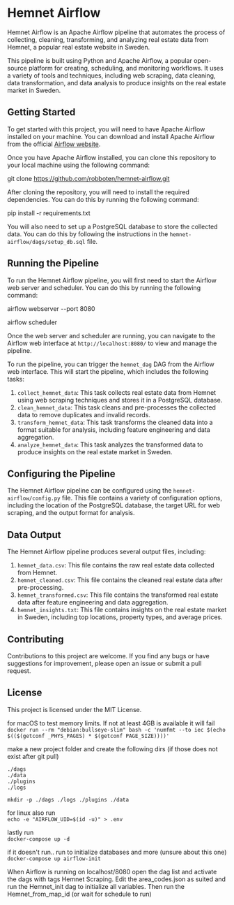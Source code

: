 # Hemnet Airflow

Hemnet Airflow is an Apache Airflow pipeline that automates the process of collecting, cleaning, transforming, and analyzing real estate data from Hemnet, a popular real estate website in Sweden.

This pipeline is built using Python and Apache Airflow, a popular open-source platform for creating, scheduling, and monitoring workflows. It uses a variety of tools and techniques, including web scraping, data cleaning, data transformation, and data analysis to produce insights on the real estate market in Sweden.

## Getting Started

To get started with this project, you will need to have Apache Airflow installed on your machine. You can download and install Apache Airflow from the official [Airflow website](https://airflow.apache.org/docs/apache-airflow/stable/start.html).

Once you have Apache Airflow installed, you can clone this repository to your local machine using the following command:

git clone https://github.com/robboten/hemnet-airflow.git


After cloning the repository, you will need to install the required dependencies. You can do this by running the following command:


pip install -r requirements.txt



You will also need to set up a PostgreSQL database to store the collected data. You can do this by following the instructions in the `hemnet-airflow/dags/setup_db.sql` file.

## Running the Pipeline

To run the Hemnet Airflow pipeline, you will first need to start the Airflow web server and scheduler. You can do this by running the following command:

airflow webserver --port 8080

airflow scheduler


Once the web server and scheduler are running, you can navigate to the Airflow web interface at `http://localhost:8080/` to view and manage the pipeline.

To run the pipeline, you can trigger the `hemnet_dag` DAG from the Airflow web interface. This will start the pipeline, which includes the following tasks:

1. `collect_hemnet_data`: This task collects real estate data from Hemnet using web scraping techniques and stores it in a PostgreSQL database.
2. `clean_hemnet_data`: This task cleans and pre-processes the collected data to remove duplicates and invalid records.
3. `transform_hemnet_data`: This task transforms the cleaned data into a format suitable for analysis, including feature engineering and data aggregation.
4. `analyze_hemnet_data`: This task analyzes the transformed data to produce insights on the real estate market in Sweden.

## Configuring the Pipeline

The Hemnet Airflow pipeline can be configured using the `hemnet-airflow/config.py` file. This file contains a variety of configuration options, including the location of the PostgreSQL database, the target URL for web scraping, and the output format for analysis.

## Data Output

The Hemnet Airflow pipeline produces several output files, including:

1. `hemnet_data.csv`: This file contains the raw real estate data collected from Hemnet.
2. `hemnet_cleaned.csv`: This file contains the cleaned real estate data after pre-processing.
3. `hemnet_transformed.csv`: This file contains the transformed real estate data after feature engineering and data aggregation.
4. `hemnet_insights.txt`: This file contains insights on the real estate market in Sweden, including top locations, property types, and average prices.

## Contributing

Contributions to this project are welcome. If you find any bugs or have suggestions for improvement, please open an issue or submit a pull request.

## License

This project is licensed under the MIT License. 
































for macOS to test memory limits. If not at least 4GB is available it will fail  
`docker run --rm "debian:bullseye-slim" bash -c 'numfmt --to iec $(echo $(($(getconf _PHYS_PAGES) * $(getconf PAGE_SIZE))))'`


make a new project folder and create the following dirs (if those does not exist after git pull)  
```
./dags
./data
./plugins
./logs
```
   
`mkdir -p ./dags ./logs ./plugins ./data`  

for linux also run  
`echo -e "AIRFLOW_UID=$(id -u)" > .env`

lastly run  
`docker-compose up -d`

if it doesn't run.. 
run to initialize databases and more (unsure about this one)
`docker-compose up airflow-init`

When Airflow is running on localhost/8080 open the dag list and activate the dags with tags Hemnet Scraping.
Edit the area_codes.json as suited and run the Hemnet_init dag to initialize all variables.
Then run the Hemnet_from_map_id (or wait for schedule to run)



